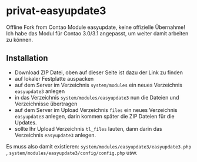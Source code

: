 privat-easyupdate3
==================

Offline Fork from Contao Module easyupdate, keine offizielle Übernahme!
Ich habe das Modul für Contao 3.0/3.1 angepasst, um weiter damit arbeiten zu können.


Installation
------------
* Download ZIP Datei, oben auf dieser Seite ist dazu der Link zu finden
* auf lokaler Festplatte auspacken
* auf dem Server im Verzeichnis `system/modules` ein neues Verzeichnis `easyupdate3` anlegen
* in das Verzeichnis `system/modules/easyupdate3` nun die Dateien und Verzeichnisse übertragen
* auf dem Server im Upload Verzeichnis `files` ein neues Verzeichnis `easyupdate3` anlegen, darin kommen später die ZIP Dateien für die Updates.
* sollte Ihr Upload Verzeichnis `tl_files` lauten, dann darin das Verzeichnis `easyupdate3` anlegen.

Es muss also damit existieren: `system/modules/easyupdate3/easyupdate3.php` , `system/modules/easyupdate3/config/config.php` usw.

